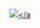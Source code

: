 <a href="https://www.instagram.com/183_yj/"><img src="https://img.shields.io/badge/Instagram-white?style=flat-square&logo=Instagram"/></a
